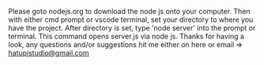 Please goto nodejs.org to download the node js onto your computer. Then with either cmd prompt or vscode terminal, set your directory to where you have the project.
After directory is set, type 'node server' into the prompt or terminal. This command opens server.js via node js. 
Thanks for having a look, any questions and/or suggestions hit me either on here or email => hatupistudio@gmail.com
